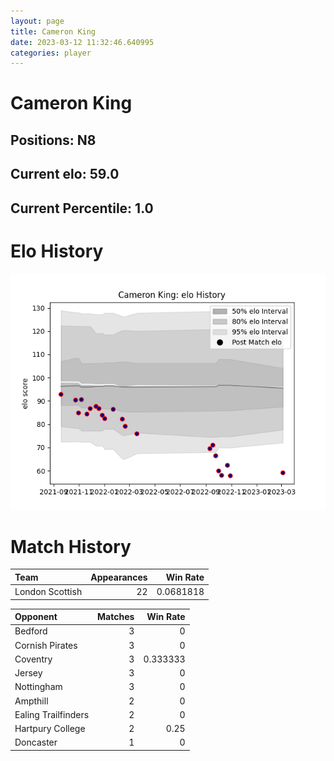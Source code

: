 ```yaml
---  
layout: page  
title: Cameron King  
date: 2023-03-12 11:32:46.640995  
categories: player  
---
```

# Cameron King

## Positions: N8

## Current elo: 59.0

## Current Percentile: 1.0

# Elo History


![elo history](history_CameronKing.png)
# Match History


| Team            |   Appearances |   Win Rate |
|:----------------|--------------:|-----------:|
| London Scottish |            22 |  0.0681818 |

| Opponent            |   Matches |   Win Rate |
|:--------------------|----------:|-----------:|
| Bedford             |         3 |   0        |
| Cornish Pirates     |         3 |   0        |
| Coventry            |         3 |   0.333333 |
| Jersey              |         3 |   0        |
| Nottingham          |         3 |   0        |
| Ampthill            |         2 |   0        |
| Ealing Trailfinders |         2 |   0        |
| Hartpury College    |         2 |   0.25     |
| Doncaster           |         1 |   0        |